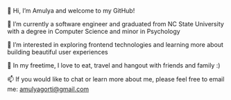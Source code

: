 👋 Hi, I’m Amulya and welcome to my GitHub!

👀 I’m currently a software engineer and graduated from NC State University with a degree in Computer Science and minor in Psychology

🌱 I’m interested in exploring frontend technologies and learning more about building beautiful user experiences

💞️ In my freetime, I love to eat, travel and hangout with friends and family :)

📫 If you would like to chat or learn more about me, please feel free to email me: amulyagorti@gmail.com
